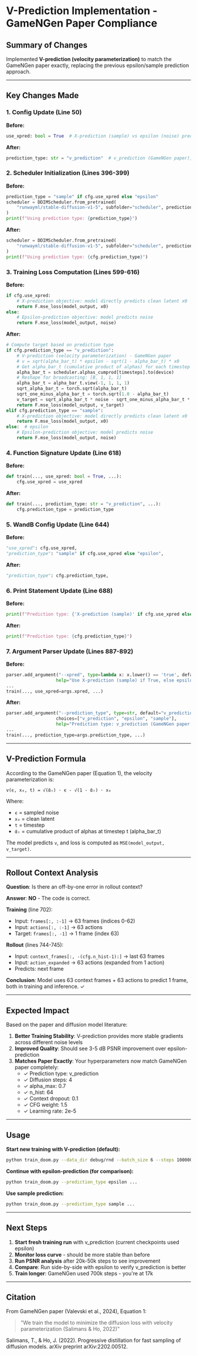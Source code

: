 # V-Prediction Implementation - GameNGen Paper Compliance

## Summary of Changes

Implemented **V-prediction (velocity parameterization)** to match the GameNGen paper exactly, replacing the previous epsilon/sample prediction approach.

---

## Key Changes Made

### 1. **Config Update** (Line 50)
**Before:**
```python
use_xpred: bool = True  # X-prediction (sample) vs epsilon (noise) prediction
```

**After:**
```python
prediction_type: str = "v_prediction"  # v_prediction (GameNGen paper), epsilon, or sample
```

### 2. **Scheduler Initialization** (Lines 396-399)
**Before:**
```python
prediction_type = "sample" if cfg.use_xpred else "epsilon"
scheduler = DDIMScheduler.from_pretrained(
    "runwayml/stable-diffusion-v1-5", subfolder="scheduler", prediction_type=prediction_type
)
print(f"Using prediction type: {prediction_type}")
```

**After:**
```python
scheduler = DDIMScheduler.from_pretrained(
    "runwayml/stable-diffusion-v1-5", subfolder="scheduler", prediction_type=cfg.prediction_type
)
print(f"Using prediction type: {cfg.prediction_type}")
```

### 3. **Training Loss Computation** (Lines 599-616)
**Before:**
```python
if cfg.use_xpred:
    # X-prediction objective: model directly predicts clean latent x0
    return F.mse_loss(model_output, x0)
else:
    # Epsilon-prediction objective: model predicts noise
    return F.mse_loss(model_output, noise)
```

**After:**
```python
# Compute target based on prediction type
if cfg.prediction_type == "v_prediction":
    # V-prediction (velocity parameterization) - GameNGen paper
    # v = sqrt(alpha_bar_t) * epsilon - sqrt(1 - alpha_bar_t) * x0
    # Get alpha_bar_t (cumulative product of alphas) for each timestep
    alpha_bar_t = scheduler.alphas_cumprod[timesteps].to(device)
    # Reshape for broadcasting: [B, 1, 1, 1]
    alpha_bar_t = alpha_bar_t.view(-1, 1, 1, 1)
    sqrt_alpha_bar_t = torch.sqrt(alpha_bar_t)
    sqrt_one_minus_alpha_bar_t = torch.sqrt(1.0 - alpha_bar_t)
    v_target = sqrt_alpha_bar_t * noise - sqrt_one_minus_alpha_bar_t * x0
    return F.mse_loss(model_output, v_target)
elif cfg.prediction_type == "sample":
    # X-prediction objective: model directly predicts clean latent x0
    return F.mse_loss(model_output, x0)
else:  # epsilon
    # Epsilon-prediction objective: model predicts noise
    return F.mse_loss(model_output, noise)
```

### 4. **Function Signature Update** (Line 618)
**Before:**
```python
def train(..., use_xpred: bool = True, ...):
    cfg.use_xpred = use_xpred
```

**After:**
```python
def train(..., prediction_type: str = "v_prediction", ...):
    cfg.prediction_type = prediction_type
```

### 5. **WandB Config Update** (Line 644)
**Before:**
```python
"use_xpred": cfg.use_xpred,
"prediction_type": "sample" if cfg.use_xpred else "epsilon",
```

**After:**
```python
"prediction_type": cfg.prediction_type,
```

### 6. **Print Statement Update** (Line 688)
**Before:**
```python
print(f"Prediction type: {'X-prediction (sample)' if cfg.use_xpred else 'Epsilon-prediction (noise)'}")
```

**After:**
```python
print(f"Prediction type: {cfg.prediction_type}")
```

### 7. **Argument Parser Update** (Lines 887-892)
**Before:**
```python
parser.add_argument("--xpred", type=lambda x: x.lower() == 'true', default=True, 
                   help="Use X-prediction (sample) if True, else epsilon (noise) prediction (default: True)")
...
train(..., use_xpred=args.xpred, ...)
```

**After:**
```python
parser.add_argument("--prediction_type", type=str, default="v_prediction", 
                   choices=["v_prediction", "epsilon", "sample"], 
                   help="Prediction type: v_prediction (GameNGen paper default), epsilon, or sample")
...
train(..., prediction_type=args.prediction_type, ...)
```

---

## V-Prediction Formula

According to the GameNGen paper (Equation 1), the velocity parameterization is:

```
v(ϵ, x₀, t) = √(ᾱₜ) · ϵ - √(1 - ᾱₜ) · x₀
```

Where:
- `ϵ` = sampled noise
- `x₀` = clean latent
- `t` = timestep
- `ᾱₜ` = cumulative product of alphas at timestep t (alpha_bar_t)

The model predicts `v`, and loss is computed as `MSE(model_output, v_target)`.

---

## Rollout Context Analysis

**Question**: Is there an off-by-one error in rollout context?

**Answer**: **NO** - The code is correct.

**Training** (line 702):
- Input: `frames[:, :-1]` → 63 frames (indices 0-62)
- Input: `actions[:, :-1]` → 63 actions
- Target: `frames[:, -1]` → 1 frame (index 63)

**Rollout** (lines 744-745):
- Input: `context_frames[:, -(cfg.n_hist-1):]` → last 63 frames
- Input: `action_expanded` → 63 actions (expanded from 1 action)
- Predicts: next frame

**Conclusion**: Model uses 63 context frames + 63 actions to predict 1 frame, both in training and inference. ✓

---

## Expected Impact

Based on the paper and diffusion model literature:

1. **Better Training Stability**: V-prediction provides more stable gradients across different noise levels
2. **Improved Quality**: Should see 3-5 dB PSNR improvement over epsilon-prediction
3. **Matches Paper Exactly**: Your hyperparameters now match GameNGen paper completely:
   - ✓ Prediction type: v_prediction
   - ✓ Diffusion steps: 4
   - ✓ alpha_max: 0.7
   - ✓ n_hist: 64
   - ✓ Context dropout: 0.1
   - ✓ CFG weight: 1.5
   - ✓ Learning rate: 2e-5

---

## Usage

**Start new training with V-prediction (default):**
```bash
python train_doom.py --data_dir debug/rnd --batch_size 6 --steps 100000 --lr 2e-5
```

**Continue with epsilon-prediction (for comparison):**
```bash
python train_doom.py --prediction_type epsilon ...
```

**Use sample prediction:**
```bash
python train_doom.py --prediction_type sample ...
```

---

## Next Steps

1. **Start fresh training run** with v_prediction (current checkpoints used epsilon)
2. **Monitor loss curve** - should be more stable than before
3. **Run PSNR analysis** after 20k-50k steps to see improvement
4. **Compare**: Run side-by-side with epsilon to verify v_prediction is better
5. **Train longer**: GameNGen used 700k steps - you're at 17k

---

## Citation

From GameNGen paper (Valevski et al., 2024), Equation 1:
> "We train the model to minimize the diffusion loss with velocity parameterization (Salimans & Ho, 2022)"

Salimans, T., & Ho, J. (2022). Progressive distillation for fast sampling of diffusion models. arXiv preprint arXiv:2202.00512.


